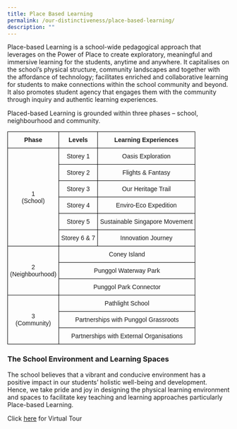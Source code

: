```yaml
---
title: Place Based Learning
permalink: /our-distinctiveness/place-based-learning/
description: ""
---
```

Place-based Learning is a school-wide pedagogical approach that leverages on the Power of Place to create exploratory, meaningful and immersive learning for the students, anytime and anywhere. It capitalises on the school’s physical structure, community landscapes and together with the affordance of technology; facilitates enriched and collaborative learning for students to make connections within the school community and beyond. It also promotes student agency that engages them with the community through inquiry and authentic learning experiences.

  

Placed-based Learning is grounded within three phases – school, neighbourhood and community.

<style type="text/css">
.tg  {border-collapse:collapse;border-spacing:0;}
.tg td{border-color:black;border-style:solid;border-width:1px;font-family:Arial, sans-serif;font-size:14px;
  overflow:hidden;padding:10px 5px;word-break:normal;}
.tg th{border-color:black;border-style:solid;border-width:1px;font-family:Arial, sans-serif;font-size:14px;
  font-weight:normal;overflow:hidden;padding:10px 5px;word-break:normal;}
.tg .tg-baqh{text-align:center;vertical-align:top}
.tg .tg-amwm{font-weight:bold;text-align:center;vertical-align:top}
.tg .tg-nrix{text-align:center;vertical-align:middle}
</style>
<table class="tg">
<thead>
  <tr>
    <th class="tg-amwm">Phase<br></th>
    <th class="tg-amwm">Levels<br></th>
    <th class="tg-amwm">Learning Experiences<br></th>
  </tr>
</thead>
<tbody>
  <tr>
    <td class="tg-nrix" rowspan="6">1<br>(School)<br></td>
    <td class="tg-nrix">Storey 1<br></td>
    <td class="tg-nrix">Oasis Exploration<br></td>
  </tr>
  <tr>
    <td class="tg-nrix">Storey 2<br></td>
    <td class="tg-nrix">Flights &amp; Fantasy<br></td>
  </tr>
  <tr>
    <td class="tg-nrix">Storey 3<br></td>
    <td class="tg-nrix">Our Heritage Trail<br></td>
  </tr>
  <tr>
    <td class="tg-nrix">Storey 4<br></td>
    <td class="tg-nrix">Enviro-Eco Expedition<br></td>
  </tr>
  <tr>
    <td class="tg-nrix">Storey 5<br></td>
    <td class="tg-nrix">Sustainable Singapore Movement<br></td>
  </tr>
  <tr>
    <td class="tg-nrix">Storey 6 &amp; 7<br></td>
    <td class="tg-nrix">Innovation Journey<br></td>
  </tr>
  <tr>
    <td class="tg-nrix" rowspan="3">2<br>(Neighbourhood)<br></td>
    <td class="tg-baqh" colspan="2">Coney Island<br></td>
  </tr>
  <tr>
    <td class="tg-baqh" colspan="2">Punggol Waterway Park<br></td>
  </tr>
  <tr>
    <td class="tg-baqh" colspan="2">Punggol Park Connector<br></td>
  </tr>
  <tr>
    <td class="tg-nrix" rowspan="3">3<br>(Community)<br></td>
    <td class="tg-nrix" colspan="2">Pathlight School<br></td>
  </tr>
  <tr>
    <td class="tg-nrix" colspan="2">Partnerships with Punggol Grassroots<br></td>
  </tr>
  <tr>
    <td class="tg-nrix" colspan="2">Partnerships with External Organisations<br></td>
  </tr>
</tbody>
</table>

### The School Environment and Learning Spaces

The school believes that a vibrant and conducive environment has a positive impact in our students’ holistic well-being and development. Hence, we take pride and joy in designing the physical learning environment and spaces to facilitate key teaching and learning approaches particularly Place-based Learning.

Click [here](https://www.thinglink.com/scene/1392515910853459969) for Virtual Tour